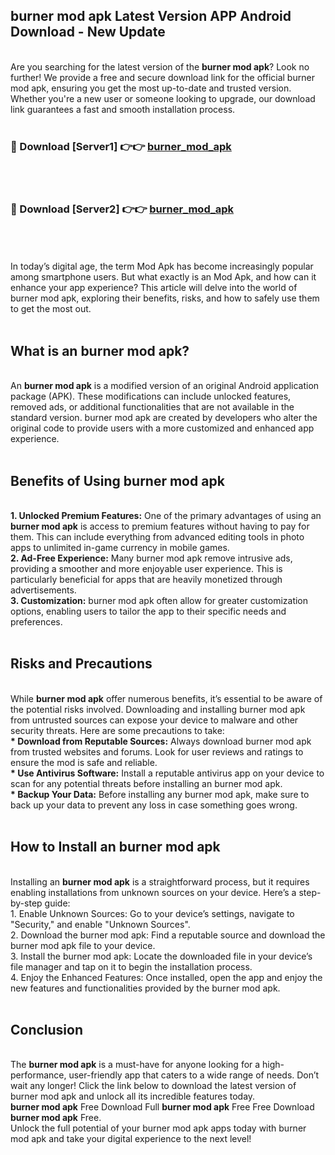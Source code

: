 ## burner mod apk Latest Version APP Android Download - New Update
<br>
Are you searching for the latest version of the <strong>burner mod apk</strong>? Look no further! We provide a free and secure download link for the official burner mod apk, ensuring you get the most up-to-date and trusted version. Whether you're a new user or someone looking to upgrade, our download link guarantees a fast and smooth installation process.
<br>
<br>
<h3>🔴 Download [Server1] 👉👉 <a href="https://modyolo.store/burner+mod+apk">burner_mod_apk</a></h3><br>
<br>
<h3>🔴 Download [Server2] 👉👉 <a href="https://modyolo.store/burner+mod+apk">burner_mod_apk</a></h3><br>
<br>
<br>
In today’s digital age, the term Mod Apk has become increasingly popular among smartphone users. But what exactly is an Mod Apk, and how can it enhance your app experience? This article will delve into the world of burner mod apk, exploring their benefits, risks, and how to safely use them to get the most out.
<br>
<br>
<h2>What is an burner mod apk?</h2>
<br>
An <strong>burner mod apk</strong> is a modified version of an original Android application package (APK). These modifications can include unlocked features, removed ads, or additional functionalities that are not available in the standard version. burner mod apk are created by developers who alter the original code to provide users with a more customized and enhanced app experience.
<br>
<br>
<h2>Benefits of Using burner mod apk</h2>
<br>
<strong> 1. Unlocked Premium Features:</strong> One of the primary advantages of using an <strong>burner mod apk</strong> is access to premium features without having to pay for them. This can include everything from advanced editing tools in photo apps to unlimited in-game currency in mobile games.
<br>
<strong> 2. Ad-Free Experience:</strong> Many burner mod apk remove intrusive ads, providing a smoother and more enjoyable user experience. This is particularly beneficial for apps that are heavily monetized through advertisements.
<br>
<strong> 3. Customization:</strong> burner mod apk often allow for greater customization options, enabling users to tailor the app to their specific needs and preferences.
<br>
<br>
<h2>Risks and Precautions</h2>
<br>
While <strong>burner mod apk</strong> offer numerous benefits, it’s essential to be aware of the potential risks involved. Downloading and installing burner mod apk from untrusted sources can expose your device to malware and other security threats. Here are some precautions to take:
<br>
<strong> * Download from Reputable Sources:</strong> Always download burner mod apk from trusted websites and forums. Look for user reviews and ratings to ensure the mod is safe and reliable.
<br>
<strong> * Use Antivirus Software:</strong> Install a reputable antivirus app on your device to scan for any potential threats before installing an burner mod apk.
<br>
<strong> * Backup Your Data:</strong> Before installing any burner mod apk, make sure to back up your data to prevent any loss in case something goes wrong.
<br>
<br>
<h2>How to Install an burner mod apk</h2>
<br>
Installing an <strong>burner mod apk</strong> is a straightforward process, but it requires enabling installations from unknown sources on your device. Here’s a step-by-step guide:
<br>
 1. Enable Unknown Sources: Go to your device’s settings, navigate to "Security," and enable "Unknown Sources".
<br>
 2. Download the burner mod apk: Find a reputable source and download the burner mod apk file to your device.
<br>
 3. Install the burner mod apk: Locate the downloaded file in your device’s file manager and tap on it to begin the installation process.
<br>
 4. Enjoy the Enhanced Features: Once installed, open the app and enjoy the new features and functionalities provided by the burner mod apk.
<br>
<br>
<h2><strong>Conclusion</strong></h2>
<br>
The <strong>burner mod apk</strong> is a must-have for anyone looking for a high-performance, user-friendly app that caters to a wide range of needs. Don’t wait any longer! Click the link below to download the latest version of burner mod apk and unlock all its incredible features today.
<br>
<strong>burner mod apk</strong> Free Download Full <strong>burner mod apk</strong> Free Free Download <strong>burner mod apk</strong> Free.
<br>
Unlock the full potential of your burner mod apk apps today with burner mod apk and take your digital experience to the next level!